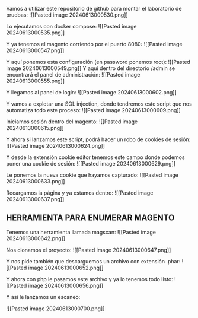 Vamos a utilizar este repositorio de github para montar el laboratorio de pruebas:
![[Pasted image 20240613000530.png]]

Lo ejecutamos con docker compose:
![[Pasted image 20240613000535.png]]

Y ya tenemos el magento corriendo por el puerto 8080:
![[Pasted image 20240613000547.png]]

Y aquí ponemos esta configuración (en password ponemos root):
![[Pasted image 20240613000549.png]]
Y aquí dentro del directorio /admin se encontrará el panel de administración:
![[Pasted image 20240613000555.png]]

Y llegamos al panel de login:
![[Pasted image 20240613000602.png]]

Y vamos a explotar una SQL injection, donde tendremos este script que nos automatiza todo este proceso:
![[Pasted image 20240613000609.png]]

Iniciamos sesión dentro del magento:
![[Pasted image 20240613000615.png]]

Y ahora si lanzamos este script, podrá hacer un robo de cookies de sesión:
![[Pasted image 20240613000624.png]]

Y desde la extensión cookie editor tenemos este campo donde podemos poner una cookie de sesión:
![[Pasted image 20240613000629.png]]

Le ponemos la nueva cookie que hayamos capturado:
![[Pasted image 20240613000633.png]]

Recargamos la página y ya estamos dentro:
![[Pasted image 20240613000637.png]]

## HERRAMIENTA PARA ENUMERAR MAGENTO
Tenemos una herramienta llamada magscan:
![[Pasted image 20240613000642.png]]

Nos clonamos el proyecto:
![[Pasted image 20240613000647.png]]

Y nos pide también que descarguemos un archivo con extensión .phar:
![[Pasted image 20240613000652.png]]

Y ahora con php le pasamos este archivo y ya lo tenemos todo listo:
![[Pasted image 20240613000656.png]]

Y así le lanzamos un escaneo:

![[Pasted image 20240613000700.png]]